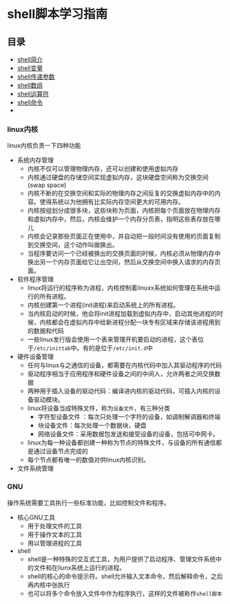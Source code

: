 shell脚本学习指南
=============
目录
----
  + [shell简介]()
  + [shell变量]()
  + [shell传递参数]()
  + [shell数组]()
  + [shell运算符]()
  + [shell命令]()
  + []()


### linux内核
 linux内核负责一下四种功能
 + 系统内存管理
   - 内核不仅可以管理物理内存，还可以创建和使用虚拟内存
   - 内核通过硬盘的存储空间实现虚拟内存，这块硬盘空间称为交换空间(swap space)
   - 内核不断的在交换空间和实际的物理内存之间反复的交换虚拟内存中的内容。使得系统以为他拥有比实际内存空间更大的可用内存。
   - 内核按组划分成很多块，这些块称为页面，内核把每个页面放在物理内存和虚拟内存中，然后，内核会维护一个内存分页表，指明这些表存放在哪儿
   - 内核会记录那些页面正在使用中，并自动把一段时间没有使用的页面复制到交换空间，这个动作叫做换出。
   - 当程序要访问一个已经被换出的交换页面的时候，内核必须从物理内存中换出另一个内存页面给它让出空间，然后从交换空间中换入请求的内存页面。
 + 软件程序管理
   - linux将运行的程序称为进程，内核控制着linuxx系统如何管理在系统中运行的所有进程。
   - 内核创建第一个进程(init进程)来启动系统上的所有进程。
   - 当内核启动的时候，他会将init进程加载到虚拟内存中，启动其他进程的时候，内核都会在虚拟内存中给新进程分配一块专有区域来存储该进程用到的数据和代码
   - 一些linux发行版会使用一个表来管理开机要启动的进程，这个表位于```/etc/inittab```中。有的是位于```/etc/init.d```中
 + 硬件设备管理
   - 任何与linux与之通信的设备，都需要在内核代码中加入其驱动程序的代码
   - 驱动程序相当于应用程序和硬件设备之间的中间人，允许两者之间交换数据
   - 两种用于插入设备的驱动代码：编译进内核的驱动代码，可插入内核的设备驱动模块。
   - linux将设备当成特殊文件，称为```设备文件```，有三种分类
     * 字符型设备文件 ：每次只处理一个字符的设备，如调制解调器和终端
     * 块设备文件：每次处理一个数据块，硬盘
     * 网络设备文件：采用数据包发送和接受设备的设备，包括可中网卡。
   - linux为每一种设备都创建一种称为节点的特殊文件，与设备的所有通信都是通过设备节点完成的
   - 每个节点都有唯一的数值对供linux内核识别。
 + 文件系统管理

### GNU
  操作系统需要工具执行一些标准功能，比如控制文件和程序。
+ 核心GNU工具
  - 用于处理文件的工具
  - 用于操作文本的工具
  - 用以管理进程的工具
+ shell
  - shell是一种特殊的交互式工具，为用户提供了启动程序、管理文件系统中的文件和在liunx系统上运行的进程。
  - shell的核心的命令提示符。shell允许输入文本命令，然后解释命令，之后再内核中张执行
  - 也可以将多个命令放入文件中作为程序执行，这样的文件被称作```shell脚本```
